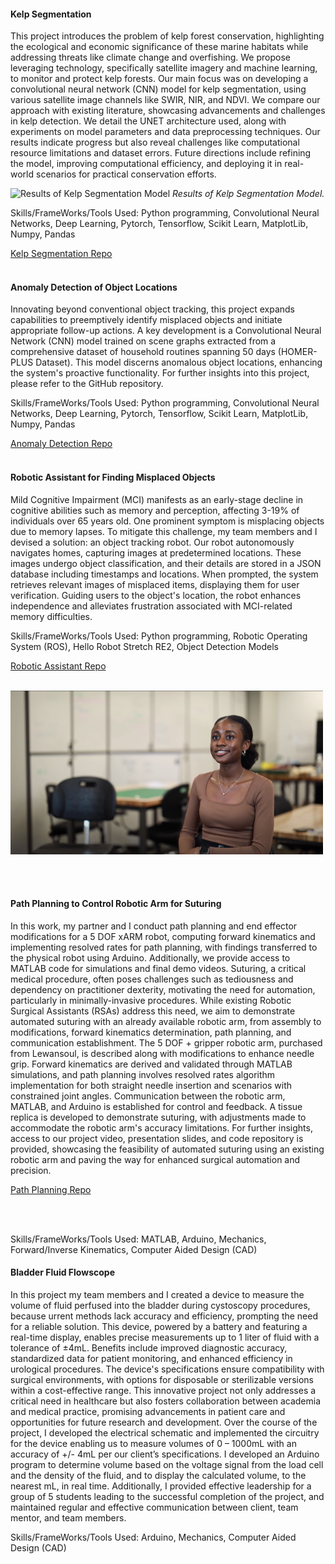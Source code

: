 #### Kelp Segmentation 
This project introduces the problem of kelp forest conservation, highlighting the ecological and economic significance of these marine habitats while addressing threats like climate change and overfishing. We propose leveraging technology, specifically satellite imagery and machine learning, to monitor and protect kelp forests. Our main focus was on developing a convolutional neural network (CNN) model for kelp segmentation, using various satellite image channels like SWIR, NIR, and NDVI. We compare our approach with existing literature, showcasing advancements and challenges in kelp detection. We detail the UNET architecture used, along with experiments on model parameters and data preprocessing techniques. Our results indicate progress but also reveal challenges like computational resource limitations and dataset errors. Future directions include refining the model, improving computational efficiency, and deploying it in real-world scenarios for practical conservation efforts.

![Results of Kelp Segmentation Model](https://github.com/TofunmiSodimu/TofunmiSodimu.github.io/assets/35805326/f8ca232c-8f8b-41bd-8c09-2eaab24708ac)
*Results of Kelp Segmentation Model.*


Skills/FrameWorks/Tools Used: Python programming, Convolutional Neural Networks, Deep Learning, Pytorch, Tensorflow, Scikit Learn, MatplotLib, Numpy, Pandas

[Kelp Segmentation Repo](https://github.com/nadira30/kelp_segmentation)
<br/><br/>

#### Anomaly Detection of Object Locations
Innovating beyond conventional object tracking, this project expands capabilities to preemptively identify misplaced objects and initiate appropriate follow-up actions. A key development is a Convolutional Neural Network (CNN) model trained on scene graphs extracted from a comprehensive dataset of household routines spanning 50 days (HOMER-PLUS Dataset). This model discerns anomalous object locations, enhancing the system's proactive functionality. For further insights into this project, please refer to the GitHub repository.

Skills/FrameWorks/Tools Used: Python programming, Convolutional Neural Networks, Deep Learning, Pytorch, Tensorflow, Scikit Learn, MatplotLib, Numpy, Pandas

[Anomaly Detection Repo](https://github.com/TofunmiSodimu/Novelty-Detection)
<br/><br/>

#### Robotic Assistant for Finding Misplaced Objects
Mild Cognitive Impairment (MCI) manifests as an early-stage decline in cognitive abilities such as memory and perception, affecting 3-19% of individuals over 65 years old. One prominent symptom is misplacing objects due to memory lapses. To mitigate this challenge, my team members and I devised a solution: an object tracking robot. Our robot autonomously navigates homes, capturing images at predetermined locations. These images undergo object classification, and their details are stored in a JSON database including timestamps and locations. When prompted, the system retrieves relevant images of misplaced items, displaying them for user verification. Guiding users to the object's location, the robot enhances independence and alleviates frustration associated with MCI-related memory difficulties.

Skills/FrameWorks/Tools Used: Python programming, Robotic Operating System (ROS), Hello Robot Stretch RE2, Object Detection Models

[Robotic Assistant Repo](https://github.com/JuanRobledo12/blue_stretch)
<br/><br/>

[![Video describing process](static/assets/img/THUMBNAIL.png)](https://www.youtube.com/watch?v=QUB79UTbwvE)

<br/><br/>

#### Path Planning to Control Robotic Arm for Suturing

In this work, my partner and I conduct path planning and end effector modifications for a 5 DOF xARM robot, computing forward kinematics and implementing resolved rates for path planning, with findings transferred to the physical robot using Arduino. Additionally, we provide access to MATLAB code for simulations and final demo videos. Suturing, a critical medical procedure, often poses challenges such as tediousness and dependency on practitioner dexterity, motivating the need for automation, particularly in minimally-invasive procedures. While existing Robotic Surgical Assistants (RSAs) address this need, we aim to demonstrate automated suturing with an already available robotic arm, from assembly to modifications, forward kinematics determination, path planning, and communication establishment. The 5 DOF + gripper robotic arm, purchased from Lewansoul, is described along with modifications to enhance needle grip. Forward kinematics are derived and validated through MATLAB simulations, and path planning involves resolved rates algorithm implementation for both straight needle insertion and scenarios with constrained joint angles. Communication between the robotic arm, MATLAB, and Arduino is established for control and feedback. A tissue replica is developed to demonstrate suturing, with adjustments made to accommodate the robotic arm's accuracy limitations. For further insights, access to our project video, presentation slides, and code repository is provided, showcasing the feasibility of automated suturing using an existing robotic arm and paving the way for enhanced surgical automation and precision.

[Path Planning Repo](https://amritpal-001.github.io/projects/2022-medical-robotics-kinematics)

<br/><br/>

Skills/FrameWorks/Tools Used: MATLAB, Arduino, Mechanics, Forward/Inverse Kinematics, Computer Aided Design (CAD)

#### Bladder Fluid Flowscope

In this project my team members and I created a device to measure the volume of fluid perfused into the bladder during cystoscopy procedures, because urrent methods lack accuracy and efficiency, prompting the need for a reliable solution. This device, powered by a battery and featuring a real-time display, enables precise measurements up to 1 liter of fluid with a tolerance of ±4mL. Benefits include improved diagnostic accuracy, standardized data for patient monitoring, and enhanced efficiency in urological procedures. The device's specifications ensure compatibility with surgical environments, with options for disposable or sterilizable versions within a cost-effective range. This innovative project not only addresses a critical need in healthcare but also fosters collaboration between academia and medical practice, promising advancements in patient care and opportunities for future research and development.
Over the course of the project, I developed the electrical schematic and implemented the circuitry for the device enabling us to measure volumes of 0 – 1000mL with an accuracy of +/- 4mL per our client’s specifications. I developed an Arduino program to determine volume based on the voltage signal from the load cell and the density of the fluid, and to display the calculated volume, to the nearest mL, in real time. Additionally, I provided effective leadership for a group of 5 students leading to the successful completion of the project, and maintained regular and effective communication between client, team mentor, and team members.

Skills/FrameWorks/Tools Used: Arduino, Mechanics, Computer Aided Design (CAD)
